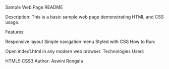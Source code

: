 Sample Web Page README

Description:
This is a basic sample web page demonstrating HTML and CSS usage.

Features:

Responsive layout
Simple navigation menu
Styled with CSS
How to Run:

Open index1.html in any modern web browser.
Technologies Used:

HTML5
CSS3
Author:
Aswini Rongala
